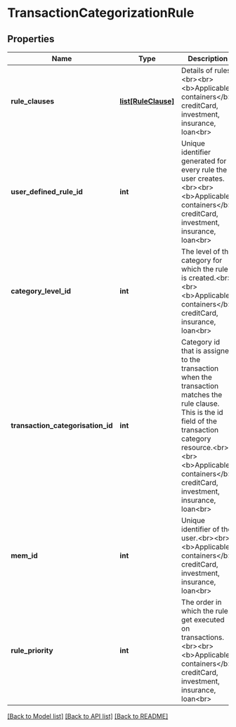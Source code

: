 # TransactionCategorizationRule


## Properties
Name | Type | Description | Notes
------------ | ------------- | ------------- | -------------
**rule_clauses** | [**list[RuleClause]**](RuleClause.md) | Details of rules. &lt;br&gt;&lt;br&gt;&lt;b&gt;Applicable containers&lt;/b&gt;: creditCard, investment, insurance, loan&lt;br&gt; | [optional] [readonly] 
**user_defined_rule_id** | **int** | Unique identifier generated for every rule the user creates.&lt;br&gt;&lt;br&gt;&lt;b&gt;Applicable containers&lt;/b&gt;: creditCard, investment, insurance, loan&lt;br&gt; | [optional] [readonly] 
**category_level_id** | **int** | The level of the category for which the rule is created.&lt;br&gt;&lt;br&gt;&lt;b&gt;Applicable containers&lt;/b&gt;: creditCard, insurance, loan&lt;br&gt; | [optional] [readonly] 
**transaction_categorisation_id** | **int** | Category id that is assigned to the transaction when the transaction matches the rule clause. This is the id field of the transaction category resource.&lt;br&gt;&lt;br&gt;&lt;b&gt;Applicable containers&lt;/b&gt;: creditCard, investment, insurance, loan&lt;br&gt; | [optional] [readonly] 
**mem_id** | **int** | Unique identifier of the user.&lt;br&gt;&lt;br&gt;&lt;b&gt;Applicable containers&lt;/b&gt;: creditCard, investment, insurance, loan&lt;br&gt; | [optional] [readonly] 
**rule_priority** | **int** | The order in which the rules get executed on transactions.&lt;br&gt;&lt;br&gt;&lt;b&gt;Applicable containers&lt;/b&gt;: creditCard, investment, insurance, loan&lt;br&gt; | [optional] [readonly] 

[[Back to Model list]](../README.md#documentation-for-models) [[Back to API list]](../README.md#documentation-for-api-endpoints) [[Back to README]](../README.md)


